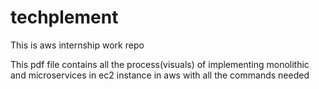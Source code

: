 # techplement
This is aws internship work repo

 This pdf file contains all the process(visuals) of implementing monolithic and microservices in ec2 instance in aws with all the commands needed
